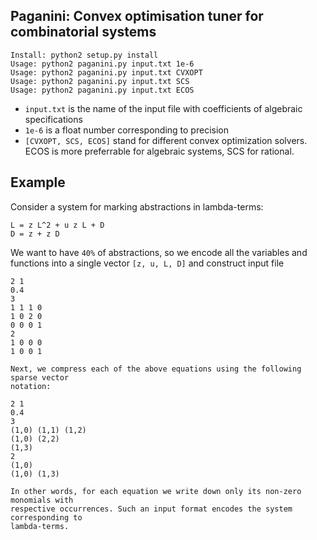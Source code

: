 ## Paganini: Convex optimisation tuner for combinatorial systems

```
Install: python2 setup.py install
Usage: python2 paganini.py input.txt 1e-6
Usage: python2 paganini.py input.txt CVXOPT
Usage: python2 paganini.py input.txt SCS
Usage: python2 paganini.py input.txt ECOS
```

  * `input.txt` is the name of the input file
with coefficients of algebraic
specifications
  * `1e-6` is a float number corresponding to precision
  * `[CVXOPT, SCS, ECOS]` stand for different convex optimization solvers.
ECOS is more preferrable for algebraic systems, SCS for rational.

## Example

Consider a system for marking abstractions in lambda-terms:

```
L = z L^2 + u z L + D
D = z + z D
```

We want to have `40%` of abstractions, so we encode all the variables and
functions into a single vector `[z, u, L, D]` and construct input file
```
2 1
0.4
3
1 1 1 0
1 0 2 0
0 0 0 1
2
1 0 0 0
1 0 0 1

Next, we compress each of the above equations using the following sparse vector
notation:

2 1
0.4
3
(1,0) (1,1) (1,2)
(1,0) (2,2)
(1,3)
2
(1,0)
(1,0) (1,3)

In other words, for each equation we write down only its non-zero monomials with
respective occurrences. Such an input format encodes the system corresponding to
lambda-terms.
